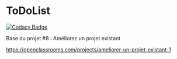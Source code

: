 ToDoList
========

[![Codacy Badge](https://api.codacy.com/project/badge/Grade/27dcd01459ac4f8bb1e688cb1f705f6d)](https://app.codacy.com/app/jbaptisteq/OC_P8?utm_source=github.com&utm_medium=referral&utm_content=jbaptisteq/OC_P8&utm_campaign=Badge_Grade_Settings)

Base du projet #8 : Améliorez un projet existant

https://openclassrooms.com/projects/ameliorer-un-projet-existant-1
